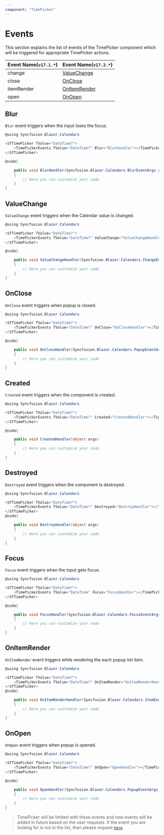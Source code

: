 ```yaml
---
component: "TimePicker"
---
```


# Events

This section explains the list of events of the TimePicker component which will be
triggered for appropriate TimePicker actions.

Event Name(`v17.1.*`) |Event Name(`v17.2.*`)
-----|-----
change |[ValueChange](events/#valuechange)
close |[OnClose](events/#onclose)
itemRender |[OnItemRender](events/#onitemrender)
open |[OnOpen](events/#onopen)

## Blur

`Blur` event triggers when the input loses the focus.

```csharp
@using Syncfusion.Blazor.Calendars

<SfTimePicker TValue="DateTime?">
    <TimePickerEvents TValue="DateTime?" Blur="BlurHandler"></TimePickerEvents>
</SfTimePicker>

@code{

    public void BlurHandler(Syncfusion.Blazor.Calendars.BlurEventArgs args)
    {
        // Here you can customize your code
    }
}
```

## ValueChange

`ValueChange` event triggers when the Calendar value is changed.

```csharp
@using Syncfusion.Blazor.Calendars

<SfTimePicker TValue="DateTime?">
    <TimePickerEvents TValue="DateTime?" ValueChange="ValueChangeHandler"></TimePickerEvents>
</SfTimePicker>

@code{

    public void ValueChangeHandler(Syncfusion.Blazor.Calendars.ChangeEventArgs<DateTime?> args)
    {
        // Here you can customize your code
    }
}
```

## OnClose

`OnClose` event triggers when popup is closed.

```csharp
@using Syncfusion.Blazor.Calendars

<SfTimePicker TValue="DateTime?">
    <TimePickerEvents TValue="DateTime?" OnClose="OnCloseHandler"></TimePickerEvents>
</SfTimePicker>

@code{

    public void OnCloseHandler(Syncfusion.Blazor.Calendars.PopupEventArgs args)
    {
        // Here you can customize your code
    }
}
```

## Created

`Created` event triggers when the component is created.

```csharp
@using Syncfusion.Blazor.Calendars

<SfTimePicker TValue="DateTime?">
    <TimePickerEvents TValue="DateTime?" Created="CreatedHandler"></TimePickerEvents>
</SfTimePicker>

@code{

    public void CreatedHandler(object args)
    {
        // Here you can customize your code
    }
}
```

## Destroyed

`Destroyed` event triggers when the component is destroyed.

```csharp
@using Syncfusion.Blazor.Calendars

<SfTimePicker TValue="DateTime?">
    <TimePickerEvents TValue="DateTime?" Destroyed="DestroyHandler"></TimePickerEvents>
</SfTimePicker>
@code{

    public void DestroyHandler(object args)
    {
        // Here you can customize your code
    }
}
```

## Focus

`Focus` event triggers when the input gets focus.

```csharp
@using Syncfusion.Blazor.Calendars

<SfTimePicker TValue="DateTime?">
    <TimePickerEvents TValue="DateTime" Focus="FocusHandler"></TimePickerEvents>
</SfTimePicker>

@code{

    public void FocusHandler(Syncfusion.Blazor.Calendars.FocusEventArgs args)
    {
        // Here you can customize your code
    }
}

```

## OnItemRender

`OnItemRender` event triggers while rendering the each popup list item.

```csharp
@using Syncfusion.Blazor.Calendars

<SfTimePicker TValue="DateTime?">
    <TimePickerEvents TValue="DateTime?" OnItemRender="OnItemRenderHandler"></TimePickerEvents>
</SfTimePicker>
@code{

    public void OnItemRenderHandler(Syncfusion.Blazor.Calendars.ItemEventArgs<DateTime?> args)
    {
        // Here you can customize your code
    }
}
```

## OnOpen

`OnOpen` event triggers when popup is opened.

```csharp
@using Syncfusion.Blazor.Calendars

<SfTimePicker TValue="DateTime?">
    <TimePickerEvents TValue="DateTime?" OnOpen="OpenHandler"></TimePickerEvents>
</SfTimePicker>

@code{

    public void OpenHandler(Syncfusion.Blazor.Calendars.PopupEventArgs args)
    {
        // Here you can customize your code
    }
}
```

> TimePicker will be limited with these events and new events will be added in future based on the user requests. If the event you are looking for is not in the list, then please request [`here`](https://www.syncfusion.com/feedback/blazor-components).